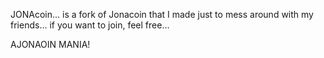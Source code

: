 JONAcoin... is a fork of Jonacoin that I made just to mess around with my friends... if you want to join, feel free...

AJONAOIN MANIA!
